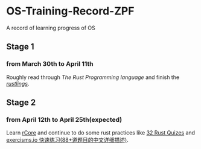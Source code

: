 # OS-Training-Record-ZPF
A record of learning progress of OS

## Stage 1 
### from March 30th to April 11th
Roughly read through *The Rust Programming language* and finish the [*rustlings*](https://github.com/LearningOS/rust-rustlings-jtzhpf).

## Stage 2 
### from April 12th to April 25th(expected)
Learn [rCore](http://rcore-os.cn/rCore-Tutorial-Book-v3/index.html) and continue to do some rust practices like [32 Rust Quizes](https://dtolnay.github.io/rust-quiz/1) and [exercisms.io 快速练习(88+道题目的中文详细描述)](http://llever.com/exercism-rust-zh/index.html).
